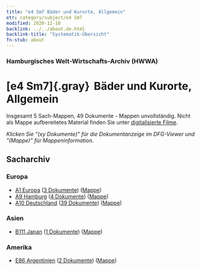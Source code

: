 ```yaml
---
title: "e4 Sm7 Bäder und Kurorte, Allgemein"
etr: category/subject/e4 Sm7
modified: 2020-12-18
backlink: ../../about.de.html
backlink-title: "Systematik-Übersicht"
fn-stub: about
---
```


### Hamburgisches Welt-Wirtschafts-Archiv (HWWA)
# [e4 Sm7]{.gray}&#8201; Bäder und Kurorte, Allgemein&#160; 




Insgesamt 5 Sach-Mappen, 49 Dokumente - Mappen unvollständig.
Nicht als Mappe aufbereitetes Material finden Sie unter [digitalisierte Filme](/film/h1_sh).

_Klicken Sie "(xy Dokumente)" für die Dokumentanzeige im DFG-Viewer und "(Mappe)" für Mappeninformation._

## Sacharchiv




### Europa

- [A1 Europa](../../../geo/about.de.html#A1) (<a href="https://dfg-viewer.de/show/?tx_dlf[id]=https://pm20.zbw.eu/mets/sh/1408xx/140892/1442xx/144275/public.mets.de.xml" target="_blank">3 Dokumente</a>) ([Mappe](http://purl.org/pressemappe20/folder/sh/140892,144275))
- [A9 Hamburg](../../../geo/about.de.html#A9) (<a href="https://dfg-viewer.de/show/?tx_dlf[id]=https://pm20.zbw.eu/mets/sh/1409xx/140905/1442xx/144275/public.mets.de.xml" target="_blank">4 Dokumente</a>) ([Mappe](http://purl.org/pressemappe20/folder/sh/140905,144275))
- [A10 Deutschland](../../../geo/about.de.html#A10) (<a href="https://dfg-viewer.de/show/?tx_dlf[id]=https://pm20.zbw.eu/mets/sh/1261xx/126128/1442xx/144275/public.mets.de.xml" target="_blank">39 Dokumente</a>) ([Mappe](http://purl.org/pressemappe20/folder/sh/126128,144275))

### Asien

- [B111 Japan](../../../geo/about.de.html#B111) (<a href="https://dfg-viewer.de/show/?tx_dlf[id]=https://pm20.zbw.eu/mets/sh/1412xx/141272/1442xx/144275/public.mets.de.xml" target="_blank">1 Dokumente</a>) ([Mappe](http://purl.org/pressemappe20/folder/sh/141272,144275))

### Amerika

- [E86 Argentinien](../../../geo/about.de.html#E86) (<a href="https://dfg-viewer.de/show/?tx_dlf[id]=https://pm20.zbw.eu/mets/sh/1416xx/141692/1442xx/144275/public.mets.de.xml" target="_blank">2 Dokumente</a>) ([Mappe](http://purl.org/pressemappe20/folder/sh/141692,144275))


